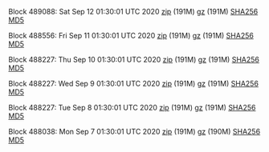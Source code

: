 Block 489088: Sat Sep 12 01:30:01 UTC 2020 [zip](https://files.01coin.io/mainnet/2020-09-12/bootstrap.dat.zip) (191M) [gz](https://files.01coin.io/mainnet/2020-09-12/bootstrap.dat.tar.gz) (191M) [SHA256](https://files.01coin.io/mainnet/2020-09-12/sha256.txt) [MD5](https://files.01coin.io/mainnet/2020-09-12/md5.txt)

Block 488556: Fri Sep 11 01:30:01 UTC 2020 [zip](https://files.01coin.io/mainnet/2020-09-11/bootstrap.dat.zip) (191M) [gz](https://files.01coin.io/mainnet/2020-09-11/bootstrap.dat.tar.gz) (191M) [SHA256](https://files.01coin.io/mainnet/2020-09-11/sha256.txt) [MD5](https://files.01coin.io/mainnet/2020-09-11/md5.txt)

Block 488227: Thu Sep 10 01:30:01 UTC 2020 [zip](https://files.01coin.io/mainnet/2020-09-10/bootstrap.dat.zip) (191M) [gz](https://files.01coin.io/mainnet/2020-09-10/bootstrap.dat.tar.gz) (191M) [SHA256](https://files.01coin.io/mainnet/2020-09-10/sha256.txt) [MD5](https://files.01coin.io/mainnet/2020-09-10/md5.txt)

Block 488227: Wed Sep  9 01:30:01 UTC 2020 [zip](https://files.01coin.io/mainnet/2020-09-09/bootstrap.dat.zip) (191M) [gz](https://files.01coin.io/mainnet/2020-09-09/bootstrap.dat.tar.gz) (191M) [SHA256](https://files.01coin.io/mainnet/2020-09-09/sha256.txt) [MD5](https://files.01coin.io/mainnet/2020-09-09/md5.txt)

Block 488227: Tue Sep  8 01:30:01 UTC 2020 [zip](https://files.01coin.io/mainnet/2020-09-08/bootstrap.dat.zip) (191M) [gz](https://files.01coin.io/mainnet/2020-09-08/bootstrap.dat.tar.gz) (191M) [SHA256](https://files.01coin.io/mainnet/2020-09-08/sha256.txt) [MD5](https://files.01coin.io/mainnet/2020-09-08/md5.txt)

Block 488038: Mon Sep  7 01:30:01 UTC 2020 [zip](https://files.01coin.io/mainnet/2020-09-07/bootstrap.dat.zip) (191M) [gz](https://files.01coin.io/mainnet/2020-09-07/bootstrap.dat.tar.gz) (190M) [SHA256](https://files.01coin.io/mainnet/2020-09-07/sha256.txt) [MD5](https://files.01coin.io/mainnet/2020-09-07/md5.txt)
